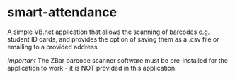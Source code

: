smart-attendance
================
A simple VB.net application that allows the scanning of barcodes e.g. student ID cards, and provides the option of saving them as a .csv file or emailing to a provided address.

*Important*
The ZBar barcode scanner software must be pre-installed for the application to work - it is NOT provided in this application.

